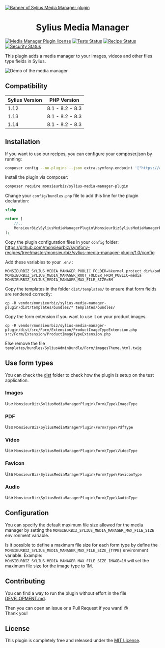 [![Banner of Sylius Media Manager plugin](docs/images/banner.jpg)](https://monsieurbiz.com/agence-web-experte-sylius)

<h1 align="center">Sylius Media Manager</h1>

[![Media Manager Plugin license](https://img.shields.io/github/license/monsieurbiz/SyliusMediaManagerPlugin?public)](https://github.com/monsieurbiz/SyliusMediaManagerPlugin/blob/master/LICENSE.txt)
[![Tests Status](https://img.shields.io/github/actions/workflow/status/monsieurbiz/SyliusMediaManagerPlugin/tests.yaml?branch=master&logo=github)](https://github.com/monsieurbiz/SyliusMediaManagerPlugin/actions?query=workflow%3ATests)
[![Recipe Status](https://img.shields.io/github/actions/workflow/status/monsieurbiz/SyliusMediaManagerPlugin/recipe.yaml?branch=master&label=recipes&logo=github)](https://github.com/monsieurbiz/SyliusMediaManagerPlugin/actions?query=workflow%3ASecurity)
[![Security Status](https://img.shields.io/github/actions/workflow/status/monsieurbiz/SyliusMediaManagerPlugin/security.yaml?branch=master&label=security&logo=github)](https://github.com/monsieurbiz/SyliusMediaManagerPlugin/actions?query=workflow%3ASecurity)

This plugin adds a media manager to your images, videos and other files type fields in Sylius.

![Demo of the media manager](docs/images/demo.gif)

## Compatibility

| Sylius Version | PHP Version     |
|----------------|-----------------|
| 1.12           | 8.1 - 8.2 - 8.3 |
| 1.13           | 8.1 - 8.2 - 8.3 |
| 1.14           | 8.1 - 8.2 - 8.3 |

## Installation

If you want to use our recipes, you can configure your composer.json by running:

```bash
composer config --no-plugins --json extra.symfony.endpoint '["https://api.github.com/repos/monsieurbiz/symfony-recipes/contents/index.json?ref=flex/master","flex://defaults"]'
```

Install the plugin via composer:

```bash
composer require monsieurbiz/sylius-media-manager-plugin
```

<!-- The section on the flex recipe will be displayed when the flex recipe will be available on contrib repo
<details><summary>For the installation without flex, follow these additional steps</summary>
-->

Change your `config/bundles.php` file to add this line for the plugin declaration:

```php
<?php

return [
    //..
    MonsieurBiz\SyliusMediaManagerPlugin\MonsieurBizSyliusMediaManagerPlugin::class => ['all' => true],
];
```

Copy the plugin configuration files in your `config` folder: https://github.com/monsieurbiz/symfony-recipes/tree/master/monsieurbiz/sylius-media-manager-plugin/1.0/config

Add these variables to your `.env` :

```
MONSIEURBIZ_SYLIUS_MEDIA_MANAGER_PUBLIC_FOLDER=%kernel.project_dir%/public
MONSIEURBIZ_SYLIUS_MEDIA_MANAGER_ROOT_FOLDER_FROM_PUBLIC=media
MONSIEURBIZ_SYLIUS_MEDIA_MANAGER_MAX_FILE_SIZE=5M
```
<!-- </details> -->

Copy the templates in the folder `dist/templates/` to ensure that form fields are rendered correctly:

```
cp -R vendor/monsieurbiz/sylius-media-manager-plugin/dist/templates/bundles/* templates/bundles/
```

Copy the form extension if you want to use it on your product images.
```
cp -R vendor/monsieurbiz/sylius-media-manager-plugin/dist/src/Form/Extension/ProductImageTypeExtension.php src/Form/Extension/ProductImageTypeExtension.php
```

Else remove the file `templates/bundles/SyliusAdminBundle/Form/imagesTheme.html.twig`

## Use form types

You can check the [dist](https://github.com/monsieurbiz/SyliusMediaManagerPlugin/tree/master/dist) folder
to check how the plugin is setup on the test application.

### Images

Use `MonsieurBiz\SyliusMediaManagerPlugin\Form\Type\ImageType`

### PDF

Use `MonsieurBiz\SyliusMediaManagerPlugin\Form\Type\PdfType`

### Video

Use `MonsieurBiz\SyliusMediaManagerPlugin\Form\Type\VideoType`

### Favicon

Use `MonsieurBiz\SyliusMediaManagerPlugin\Form\Type\FaviconType`

### Audio

Use `MonsieurBiz\SyliusMediaManagerPlugin\Form\Type\AudioType`

## Configuration

You can specify the default maximum file size allowed for the media manager by setting the `MONSIEURBIZ_SYLIUS_MEDIA_MANAGER_MAX_FILE_SIZE` environment variable.

Is it possible to define a maximum file size for each form type by define the `MONSIEURBIZ_SYLIUS_MEDIA_MANAGER_MAX_FILE_SIZE_{TYPE}` environment variable.
Example: `MONSIEURBIZ_SYLIUS_MEDIA_MANAGER_MAX_FILE_SIZE_IMAGE=1M` will set the maximum file size for the image type to 1M.

## Contributing

You can find a way to run the plugin without effort in the file [DEVELOPMENT.md](./DEVELOPMENT.md).

Then you can open an issue or a Pull Request if you want! 😘  
Thank you!

## License

This plugin is completely free and released under the [MIT License](https://github.com/monsieurbiz/SyliusMediaManagerPlugin/blob/master/LICENSE).

